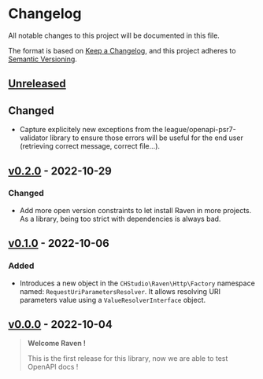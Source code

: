 # Changelog
All notable changes to this project will be documented in this file.

The format is based on [Keep a Changelog](https://keepachangelog.com/en/1.0.0/),
and this project adheres to [Semantic Versioning](https://semver.org/spec/v2.0.0.html).

## [Unreleased]

## Changed
- Capture explicitely new exceptions from the league/openapi-psr7-validator
  library to ensure those errors will be useful for the end user (retrieving
  correct message, correct file…).

## [v0.2.0] - 2022-10-29
### Changed
- Add more open version constraints to let install Raven in more projects.
  As a library, being too strict with dependencies is always bad.

## [v0.1.0] - 2022-10-06
### Added
- Introduces a new object in the `CHStudio\Raven\Http\Factory` namespace named:
  `RequestUriParametersResolver`. It allows resolving URI parameters value using
  a `ValueResolverInterface` object.

## [v0.0.0] - 2022-10-04

> **Welcome Raven !**
>
> This is the first release for this library, now we are able to test OpenAPI docs !

[Unreleased]: https://github.com/chstudio/raven/compare/v0.2.0...HEAD
[v0.2.0]: https://github.com/chstudio/raven/releases/tag/v0.2.0
[v0.1.0]: https://github.com/chstudio/raven/releases/tag/v0.1.0
[v0.0.0]: https://github.com/chstudio/raven/releases/tag/v0.0.0

